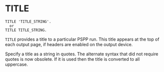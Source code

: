 # TITLE

```
TITLE 'TITLE_STRING'.
  or
TITLE TITLE_STRING.
```

`TITLE` provides a title to a particular PSPP run.  This title
appears at the top of each output page, if headers are enabled on the
output device.

Specify a title as a string in quotes.  The alternate syntax that did
not require quotes is now obsolete.  If it is used then the title is
converted to all uppercase.


